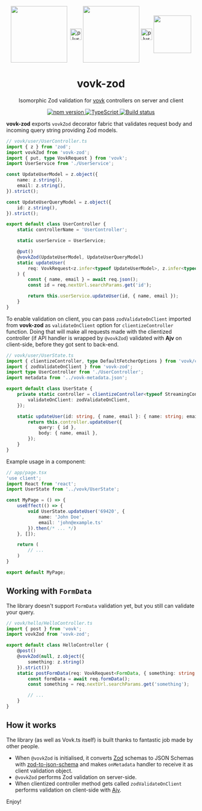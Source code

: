 <p align="middle">
<a href="https://github.com/finom/vovk"><img valign="middle" src="https://github.com/finom/vovk/assets/1082083/86bfbbbb-3600-435b-a74c-c07bd0c4af4b" height="150" /></a> &nbsp;<img valign="middle" alt="plus" src="https://github.com/finom/vovk-zod/assets/1082083/50a15051-51a8-4f9b-a251-e4376576f9e7" width="30" /> <a href="https://zod.dev/"><img valign="middle" src="https://github.com/finom/vovk-zod/assets/1082083/308ef538-43b5-4ea5-ab1e-a660b4e21b65"  height="150" /></a> <img valign="middle" alt="plus" src="https://github.com/finom/vovk-zod/assets/1082083/50a15051-51a8-4f9b-a251-e4376576f9e7" width="30" /> <a href="https://ajv.js.org/"><img valign="middle" src="https://camo.githubusercontent.com/985f4bca44ac720873daf94ec77043eabb44c45b1f3e83555d2b180e7b46c6bc/68747470733a2f2f616a762e6a732e6f72672f696d672f616a762e737667" height="100" /></a>
</p>
<h1 align="center">vovk-zod</h1>
<p align="center">Isomorphic Zod validation for <a href="https://github.com/finom/vovk">vovk</a> controllers on server and client</p>
<p align="center">
  <a href="https://badge.fury.io/js/vovk-zod">
    <img src="https://badge.fury.io/js/vovk-zod.svg" alt="npm version" />
  </a>
  <a href="http://www.typescriptlang.org/">
    <img src="https://img.shields.io/badge/%3C%2F%3E-TypeScript-%230074c1.svg" alt="TypeScript" />
  </a>
  <a href="https://github.com/finom/vovk-zod/actions">
    <img src="https://github.com/finom/vovk-zod/actions/workflows/main.yml/badge.svg" alt="Build status" />
  </a>
</p>

**vovk-zod** exports `vovkZod` decorator fabric that validates request body and incoming query string providing Zod models.

```ts
// vovk/user/UserController.ts
import { z } from 'zod';
import vovkZod from 'vovk-zod';
import { put, type VovkRequest } from 'vovk';
import UserService from './UserService';

const UpdateUserModel = z.object({
    name: z.string(),
    email: z.string(),
}).strict();

const UpdateUserQueryModel = z.object({
    id: z.string(),
}).strict();

export default class UserController {
    static controllerName = 'UserController';

    static userService = UserService;

    @put()
    @vovkZod(UpdateUserModel, UpdateUserQueryModel)
    static updateUser(
        req: VovkRequest<z.infer<typeof UpdateUserModel>, z.infer<typeof UpdateUserQueryModel>>
    ) {
        const { name, email } = await req.json();
        const id = req.nextUrl.searchParams.get('id');

        return this.userService.updateUser(id, { name, email });
    }
}

```

To enable validation on client, you can pass `zodValidateOnClient` imported from **vovk-zod** as `validateOnClient` option for `clientizeController` function. Doing that will make all requests made with the clientized controller (if API handler is wrapped by `@vovkZod`) validated with **Ajv** on client-side, before they got sent to back-end.


```ts
// vovk/user/UserState.ts
import { clientizeController, type DefaultFetcherOptions } from 'vovk/client';
import { zodValidateOnClient } from 'vovk-zod';
import type UserController from './UserController';
import metadata from '../vovk-metadata.json';

export default class UserState {
    private static controller = clientizeController<typeof StreamingController>(metadata.UserController, {
        validateOnClient: zodValidateOnClient,
    });

    static updateUser(id: string, { name, email }: { name: string; email: string }) {
        return this.controller.updateUser({
            query: { id },
            body: { name, email },
        });
    }
}
```

Example usage in a component:

```ts
// app/page.tsx
'use client';
import React from 'react';
import UserState from '../vovk/UserState';

const MyPage = () => {
    useEffect(() => {
        void UserState.updateUser('69420', { 
            name: 'John Doe', 
            email: 'john@example.ts' 
        }).then(/* ... */)
    }, []);

    return (
        // ...
    )
}

export default MyPage;
```

## Working with `FormData`

The library doesn't support `FormData` validation yet, but you still can validate your query.

```ts
// vovk/hello/HelloController.ts
import { post } from 'vovk';
import vovkZod from 'vovk-zod';

export default class HelloController {
    @post()
    @vovkZod(null, z.object({
        something: z.string()
    }).strict())
    static postFormData(req: VovkRequest<FormData, { something: string }>) {
        const formData = await req.formData();
        const something = req.nextUrl.searchParams.get('something');

        // ...
    }
}

```

## How it works

The library (as well as Vovk.ts itself) is built thanks to fantastic job made by other people.

- When `@vovkZod` is initialised, it converts [Zod](https://zod.dev/) schemas to JSON Schemas with [zod-to-json-schema](https://www.npmjs.com/package/zod-to-json-schema) and makes `onMetadata` handler to receive it as client validation object.
- `@vovkZod` performs Zod validation on server-side.
- When clientized controller method gets called `zodValidateOnClient` performs validation on client-side with [Ajv](https://ajv.js.org/).

Enjoy!